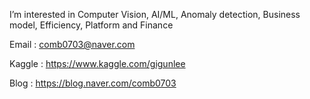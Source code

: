 
I’m interested in Computer Vision, AI/ML, Anomaly detection, Business model, Efficiency, Platform and Finance

Email : comb0703@naver.com

Kaggle : https://www.kaggle.com/gigunlee

Blog : https://blog.naver.com/comb0703

<!---
comb0703/comb0703 is a ✨ special ✨ repository because its `README.md` (this file) appears on your GitHub profile.
You can click the Preview link to take a look at your changes.
--->
